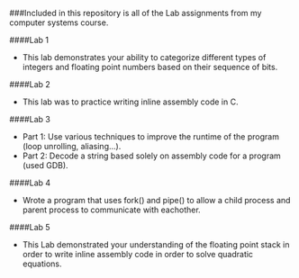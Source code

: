 ###Included in this repository is all of the Lab assignments from my computer systems course.
  
####Lab 1
* This lab demonstrates your ability to categorize different types of integers and floating point numbers based on their sequence of bits.

####Lab 2
* This lab was to practice writing inline assembly code in C.

####Lab 3
* Part 1: Use various techniques to improve the runtime of the program (loop unrolling, aliasing...).
* Part 2: Decode a string based solely on assembly code for a program (used GDB).

####Lab 4
* Wrote a program that uses fork() and pipe() to allow a child process and parent process to communicate with eachother.

####Lab 5
* This Lab demonstrated your understanding of the floating point stack in order to write inline assembly code in order to solve quadratic equations.
